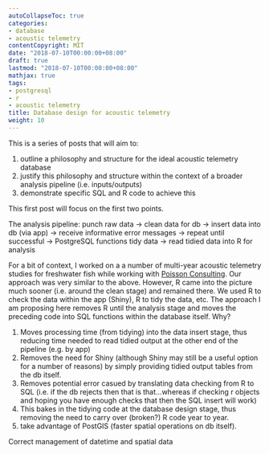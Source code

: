 ```yaml
---
autoCollapseToc: true
categories: 
- database
- acoustic telemetry
contentCopyright: MIT
date: "2018-07-10T00:00:00+08:00"
draft: true
lastmod: "2018-07-10T00:00:00+08:00"
mathjax: true
tags:
- postgresql
- r
- acoustic telemetry
title: Database design for acoustic telemetry
weight: 10
---
```


This is a series of posts that will aim to:  
1. outline a philosophy and structure for the ideal acoustic telemetry database   
1. justify this philosophy and structure within the context of a broader analysis pipeline (i.e. inputs/outputs)
1. demonstrate specific SQL and R code to achieve this  

This first post will focus on the first two points.

The analysis pipeline:
punch raw data -> clean data for db -> insert data into db (via app) -> receive informative error messages -> repeat until successful -> PostgreSQL functions tidy data -> read tidied data into R for analysis

For a bit of context, I worked on a a number of multi-year acoustic telemetry studies for freshwater fish while working with [Poisson Consulting](https://poissonconsulting.ca). Our approach was very similar to the above. However, R came into the picture much sooner (i.e. around the clean stage) and remained there. We used R to check the data within the app (Shiny), R to tidy the data, etc. The approach I am proposing here removes R until the analysis stage and moves the preceding code into SQL functions within the database itself. Why?  

1. Moves processing time (from tidying) into the data insert stage, thus reducing time needed to read tidied output at the other end of the pipeline (e.g. by app)
1. Removes the need for Shiny (although Shiny may still be a useful option for a number of reasons) by simply providing tidied output tables from the db itself.
1. Removes potential error casued by translating data checking from R to SQL (i.e. if the db rejects then that is that...whereas if checking r objects and hoping you have enough checks that then the SQL insert will work)  
1. This bakes in the tidying code at the database design stage, thus removing the need to carry over (broken?) R code year to year.  
1. take advantage of PostGIS (faster spatial operations on db itself).  

Correct management of datetime and spatial data